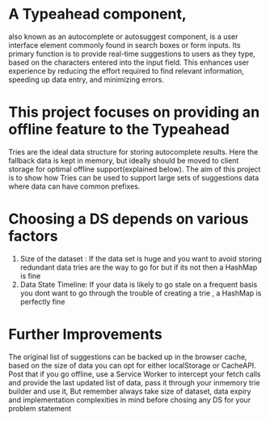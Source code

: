 # A Typeahead component,
also known as an autocomplete or autosuggest component, is a user interface element commonly found in search boxes or form inputs. Its primary function is to provide real-time       suggestions to users as they type, based on the characters entered into the input field. This enhances user experience by reducing the effort required to find relevant information, speeding up data entry, and minimizing errors.

# This project focuses on providing an offline feature to the Typeahead
  Tries are the ideal data structure for storing autocomplete results.
  Here the fallback data is kept in memory, but ideally should be moved to client storage for optimal offline support(explained below). The aim of this project is to show how Tries can be used to support large 
  sets of suggestions data where data can have common prefixes.

# Choosing a DS depends on various factors
  1. Size of the dataset :  If the data set is huge and you want to avoid storing redundant data tries are the way to go for but if its not then a HashMap is fine
  2. Data State Timeline: If your data is likely to go stale on a frequent basis you dont want to go through the trouble of creating a trie , a HashMap is perfectly fine

# Further Improvements
  The original list of suggestions can be backed up in the browser cache, based on the size of data you can opt for either localStorage or CacheAPI.
  Post that if you go offline, use a Service Worker to intercept your fetch calls
  and provide the last updated list of data, pass it through your inmemory trie builder
  and use it, But remember always take size of dataset, data expiry and implementation complexities in mind before chosing any DS for your problem statement
